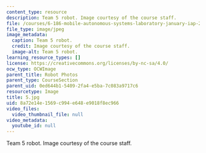 ```yaml
---
content_type: resource
description: Team 5 robot. Image courtesy of the course staff.
file: /courses/6-186-mobile-autonomous-systems-laboratory-january-iap-2005/8a72e14e1569c994e648e9018f8ec966_5.jpg
file_type: image/jpeg
image_metadata:
  caption: Team 5 robot.
  credit: Image courtesy of the course staff.
  image-alt: Team 5 robot.
learning_resource_types: []
license: https://creativecommons.org/licenses/by-nc-sa/4.0/
ocw_type: OCWImage
parent_title: Robot Photos
parent_type: CourseSection
parent_uid: 0ed644b1-5409-2fa4-e5ba-7c083a9717c6
resourcetype: Image
title: 5.jpg
uid: 8a72e14e-1569-c994-e648-e9018f8ec966
video_files:
  video_thumbnail_file: null
video_metadata:
  youtube_id: null
---
```

Team 5 robot. Image courtesy of the course staff.